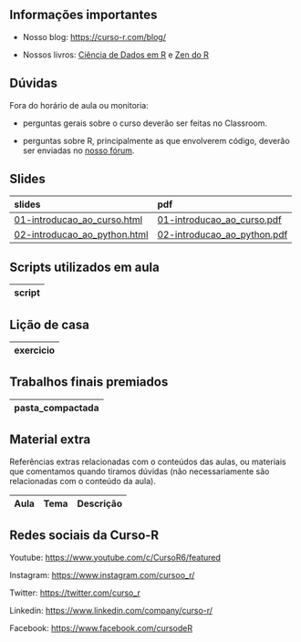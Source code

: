 
<!-- README.md is generated from README.Rmd. Please edit that file -->

## Informações importantes

  - Nosso blog: <https://curso-r.com/blog/>

  - Nossos livros: [Ciência de Dados em R](https://livro.curso-r.com/) e
    [Zen do R](https://curso-r.github.io/zen-do-r/)

## Dúvidas

Fora do horário de aula ou monitoria:

  - perguntas gerais sobre o curso deverão ser feitas no Classroom.

  - perguntas sobre R, principalmente as que envolverem código, deverão
    ser enviadas no [nosso fórum](https://discourse.curso-r.com/).

## Slides

| slides                                                                                                        | pdf                                                                                                         |
| :------------------------------------------------------------------------------------------------------------ | :---------------------------------------------------------------------------------------------------------- |
| [01-introducao\_ao\_curso.html](https://curso-r.github.io/main-python-r/slides/01-introducao_ao_curso.html)   | [01-introducao\_ao\_curso.pdf](https://curso-r.github.io/main-python-r/slides/01-introducao_ao_curso.pdf)   |
| [02-introducao\_ao\_python.html](https://curso-r.github.io/main-python-r/slides/02-introducao_ao_python.html) | [02-introducao\_ao\_python.pdf](https://curso-r.github.io/main-python-r/slides/02-introducao_ao_python.pdf) |

## Scripts utilizados em aula

| script |
| :----- |

## Lição de casa

| exercicio |
| :-------- |

## Trabalhos finais premiados

| pasta\_compactada |
| :---------------- |

## Material extra

Referências extras relacionadas com o conteúdos das aulas, ou materiais
que comentamos quando tiramos dúvidas (não necessariamente são
relacionadas com o conteúdo da aula).

| Aula | Tema | Descrição |
| :--- | :--- | :-------- |

## Redes sociais da Curso-R

Youtube: <https://www.youtube.com/c/CursoR6/featured>

Instagram: <https://www.instagram.com/cursoo_r/>

Twitter: <https://twitter.com/curso_r>

Linkedin: <https://www.linkedin.com/company/curso-r/>

Facebook: <https://www.facebook.com/cursodeR>
